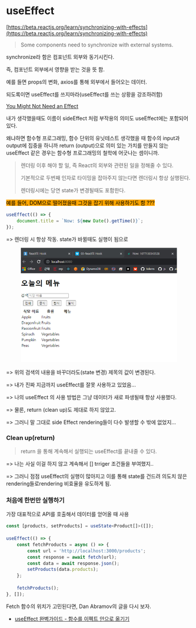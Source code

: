 # useEffect

[https://beta.reactjs.org/learn/synchronizing-with-effects](https://beta.reactjs.org/learn/synchronizing-with-effects)

> Some components need to synchronize with external systems.

synchronize라 함은 컴포넌트 외부와 동기시킨다.&#x20;

즉, 컴포넌트 외부에서 영향을 받는 것을 뜻 함.

예를 들면 props의 변화, axios를 통해 외부에서 들어오는 데이터.



되도록이면 useEffect를 쓰지마라(useEffect를 쓰는 상황을 강조하려함)

[You Might Not Need an Effect](https://beta.reactjs.org/learn/you-might-not-need-an-effect)

내가 생각했을때도 이름이 sideEffect 처럼 부작용의 의미도 useEffect에는 포함되어 있다.

왜냐하면 함수형 프로그래밍, 함수 단위의 유닛테스트 생각했을 때 함수의 input과 output에 집중을 하니까 return (output)으로 의미 있는 가치를 만들지 않는 useEffect 같은 경우는 함수형 프로그래밍의 철학에 어긋나는 셈이니까.



> 렌더링 이후 해야 할 일, 즉 React의 외부와 관련된 일을 정해줄 수 있다.
>
> 기본적으로 두번째 인자로 타이밍을 잡아주지 않는다면 렌더링시 항상 실행된다.
>
> 렌더링시에는 당연 state가 변경될때도 포함한다.

<mark style="background-color:orange;">예를 들어, DOM으로 떨어졌을때 그것을 잡기 위해 사용하기도 함 ???</mark>



```javascript
useEffect(() => {
    document.title = `Now: ${new Date().getTime()}`;
});
```

\=> 렌더링 시 항상 작동. state가 바뀔때도 실행이 됨으로&#x20;

<figure><img src="../../.gitbook/assets/image (1).png" alt=""><figcaption></figcaption></figure>

\=> 위의 검색의 내용을 바꾸더라도(state 변경) 제목의 값이 변경된다.

\=> 내가 진짜 지금까지 useEffect를 잘못 사용하고 있었음...

\=> 나의 useEffect 의 사용 방법은 그냥 데이터가 새로 파생될때 항상 사용했다.

\=> 물론, return (clean up)도 제대로 하지 않았고.

\=> 그러니 말 그대로 side Effect rendering들이 다수 발생할 수 밖에 없었지...



### Clean up(return)

> return 을 통해 계속해서 실행되는 useEffect를 끝내줄 수 있다.

\=> 나는 사실 이걸 하지 않고 계속해서 \[] trriger 조건들을 부여했지..

\=> 그러니 점점 useEffect의 실행이 많아지고 이를 통해 state를 건드려 의도치 않은 rendering들로rendering 비효율을 유도하게 됨.



### 처음에 한번만 실행하기

가장 대표적으로 API를 호출해서 데이터를 얻어올 때 사용

```typescript
const [products, setProducts] = useState<Product[]>([]);

useEffect(() => {
	const fetchProducts = async () => {
		const url = 'http://localhost:3000/products';
		const response = await fetch(url);
		const data = await response.json();
		setProducts(data.products);
	};

	fetchProducts();
}, []);
```

Fetch 함수의 위치가 고민된다면, Dan Abramov의 글을 다시 보자.

* [useEffect 완벽가이드 - 함수를 이펙트 안으로 옮기기](https://overreacted.io/ko/a-complete-guide-to-useeffect/#%ED%95%A8%EC%88%98%EB%A5%BC-%EC%9D%B4%ED%8E%99%ED%8A%B8-%EC%95%88%EC%9C%BC%EB%A1%9C-%EC%98%AE%EA%B8%B0%EA%B8%B0)









